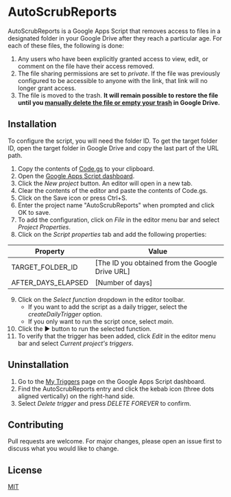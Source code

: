 
# AutoScrubReports

AutoScrubReports is a Google Apps Script that removes access to files in a designated folder in your Google Drive after they reach a particular age. For each of these files, the following is done:

 1. Any users who have been explicitly granted access to view, edit, or comment on the file have their access removed.
 2. The file sharing permissions are set to *private*. If the file was previously configured to be accessible to anyone with the link, that link will no longer grant access.
 3. The file is moved to the trash. **It will remain possible to restore the file until you [manually delete the file or empty your trash](https://support.google.com/drive/answer/2375102) in Google Drive.**

## Installation

To configure the script, you will need the folder ID. To get the target folder ID, open the target folder in Google Drive and copy the last part of the URL path.

 1. Copy the contents of [Code.gs](./Code.gs) to your clipboard.
 2. Open the [Google Apps Script dashboard](https://script.google.com/home).
 3. Click the *New project* button. An editor will open in a new tab.
 4. Clear the contents of the editor and paste the contents of Code<span/>.gs.
 5. Click on the Save icon or press Ctrl+S.
 6. Enter the project name "AutoScrubReports" when prompted and click OK to save.
 7. To add the configuration, click on *File* in the editor menu bar and select *Project Properties*.
 8. Click on the *Script properties* tab and add the following properties:

  | Property           | Value                                           |
  |--------------------|-------------------------------------------------|
  | TARGET_FOLDER_ID   | [The ID you obtained from the Google Drive URL] |
  | AFTER_DAYS_ELAPSED | [Number of days]                                |
 9. Click on the *Select function* dropdown in the editor toolbar.
     - If you want to add the script as a daily trigger, select the *createDailyTrigger* option.
     - If you only want to run the script once, select *main*.
 10. Click the ▶ button to run the selected function.
 11. To verify that the trigger has been added, click *Edit* in the editor menu bar and select *Current project's triggers*. 

## Uninstallation

 1. Go to the [My Triggers](https://script.google.com/home/triggers) page on the Google Apps Script dashboard.
 2. Find the AutoScrubReports entry and click the kebab icon (three dots aligned vertically) on the right-hand side.
 3. Select *Delete trigger* and press *DELETE FOREVER* to confirm.

## Contributing
Pull requests are welcome. For major changes, please open an issue first to discuss what you would like to change.

## License
[MIT](https://choosealicense.com/licenses/mit/)

